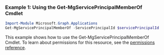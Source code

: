 ### Example 1: Using the Get-MgServicePrincipalMemberOf Cmdlet
```powershell
Import-Module Microsoft.Graph.Applications
Get-MgServicePrincipalMemberOf -ServicePrincipalId $servicePrincipalId
```
This example shows how to use the Get-MgServicePrincipalMemberOf Cmdlet.
To learn about permissions for this resource, see the [permissions reference](/graph/permissions-reference).
